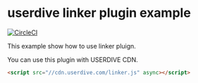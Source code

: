 # userdive linker plugin example

[![CircleCI](https://circleci.com/gh/userdive/agent.js/tree/master.svg?style=svg)](https://circleci.com/gh/userdive/agent.js/tree/master)

This example show how to use linker pluign.

You can use this plugin with USERDIVE CDN.

```html
<script src="//cdn.userdive.com/linker.js" async></script>
```
